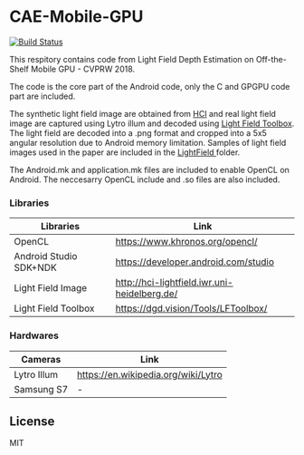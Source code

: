 # CAE-Mobile-GPU

[![Build Status](https://travis-ci.org/joemccann/dillinger.svg?branch=master)](https://travis-ci.org/joemccann/dillinger)

This respitory contains code from Light Field Depth Estimation on Off-the-Shelf Mobile GPU - CVPRW 2018.

The code is the core part of the Android code, only the C and GPGPU code part are included.

The synthetic light field image are obtained from [HCI](http://hci-lightfield.iwr.uni-heidelberg.de/) and real light field image are captured using Lytro illum and decoded using [Light Field Toolbox](http://hci-lightfield.iwr.uni-heidelberg.de/). The light field are decoded into a .png format and cropped into a 5x5 angular resolution due to Android memory limitation. Samples of light field images used in the paper are included in the [LightField ](https://github.com/andreivan/CAE-Mobile-GPU/tree/master/LightField) folder.

The Android.mk and application.mk files are included to enable OpenCL on Android. The neccesarry OpenCL include and .so files are also included.


### Libraries

| Libraries | Link |
| ------ | ------ |
| OpenCL | https://www.khronos.org/opencl/ |
| Android Studio SDK+NDK | https://developer.android.com/studio |
| Light Field Image | http://hci-lightfield.iwr.uni-heidelberg.de/ |
| Light Field Toolbox | https://dgd.vision/Tools/LFToolbox/ |

### Hardwares

| Cameras | Link |
| ------ | ------ |
| Lytro Illum | https://en.wikipedia.org/wiki/Lytro |
| Samsung S7 | - |

License
----
MIT

[//]: # (These are reference links used in the body of this note and get stripped out when the markdown processor does its job. There is no need to format nicely because it shouldn't be seen. Thanks SO - http://stackoverflow.com/questions/4823468/store-comments-in-markdown-syntax)


   [dill]: <https://github.com/joemccann/dillinger>
   [git-repo-url]: <https://github.com/joemccann/dillinger.git>
   [john gruber]: <http://daringfireball.net>
   [df1]: <http://daringfireball.net/projects/markdown/>
   [markdown-it]: <https://github.com/markdown-it/markdown-it>
   [Ace Editor]: <http://ace.ajax.org>
   [node.js]: <http://nodejs.org>
   [Twitter Bootstrap]: <http://twitter.github.com/bootstrap/>
   [jQuery]: <http://jquery.com>
   [@tjholowaychuk]: <http://twitter.com/tjholowaychuk>
   [express]: <http://expressjs.com>
   [AngularJS]: <http://angularjs.org>
   [Gulp]: <http://gulpjs.com>

   [PlDb]: <https://github.com/joemccann/dillinger/tree/master/plugins/dropbox/README.md>
   [PlGh]: <https://github.com/joemccann/dillinger/tree/master/plugins/github/README.md>
   [PlGd]: <https://github.com/joemccann/dillinger/tree/master/plugins/googledrive/README.md>
   [PlOd]: <https://github.com/joemccann/dillinger/tree/master/plugins/onedrive/README.md>
   [PlMe]: <https://github.com/joemccann/dillinger/tree/master/plugins/medium/README.md>
   [PlGa]: <https://github.com/RahulHP/dillinger/blob/master/plugins/googleanalytics/README.md>
